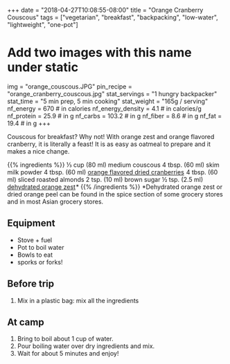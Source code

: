 +++
date = "2018-04-27T10:08:55-08:00"
title = "Orange Cranberry Couscous"
tags = ["vegetarian", "breakfast", "backpacking", "low-water", "lightweight", "one-pot"]
# Add two images with this name under static
img = "orange_couscous.JPG"
pin_recipe = "orange_cranberry_couscous.jpg"
stat_servings = "1 hungry backpacker"
stat_time = "5 min prep, 5 min cooking"
stat_weight = "165g / serving"
nf_energy = 670 # in calories
nf_energy_density = 4.1 # in calories/g
nf_protein = 25.9 # in g
nf_carbs = 103.2 # in g
nf_fiber = 8.6 # in g
nf_fat = 19.4 # in g
+++

Couscous for breakfast? Why not! With orange zest and orange flavored cranberry, it is literally a feast! It is as easy as oatmeal to prepare and it makes a nice change. 

{{% ingredients %}}
⅓ cup (80 ml) medium couscous
4 tbsp. (60 ml) skim milk powder
4 tbsp. (60 ml) <a target="_blank" href="https://www.amazon.com/gp/product/B007T2PDB8/ref=as_li_tl?ie=UTF8&camp=1789&creative=9325&creativeASIN=B007T2PDB8&linkCode=as2&tag=gourmethiking-20&linkId=fe57e085a34042ffce0cde5febb7eb2f">orange flavored dried cranberries</a><img src="//ir-na.amazon-adsystem.com/e/ir?t=gourmethiking-20&l=am2&o=1&a=B007T2PDB8" width="1" height="1" border="0" alt="" style="border:none !important; margin:0px !important;" />
4 tbsp. (60 ml) sliced roasted almonds
2 tsp. (10 ml) brown sugar
½ tsp. (2.5 ml) <a target="_blank" href="https://www.amazon.com/gp/product/B0004N14D0/ref=as_li_tl?ie=UTF8&camp=1789&creative=9325&creativeASIN=B0004N14D0&linkCode=as2&tag=gourmethiking-20&linkId=210bb4ab563bd6905394d3363f1f56ab">dehydrated orange zest</a><img src="//ir-na.amazon-adsystem.com/e/ir?t=gourmethiking-20&l=am2&o=1&a=B0004N14D0" width="1" height="1" border="0" alt="" style="border:none !important; margin:0px !important;" />\*
{{% /ingredients %}}
\*Dehydrated orange zest or dried orange peel can be found in the spice section of some grocery stores and in most Asian grocery stores.

## Equipment
- Stove + fuel
- Pot to boil water
- Bowls to eat
- sporks or forks!

## Before trip
1. Mix in a plastic bag: mix all the ingredients
 
## At camp
1. Bring to boil about 1 cup of water.
1. Pour boiling water over dry ingredients and mix.
1. Wait for about 5 minutes and enjoy!
